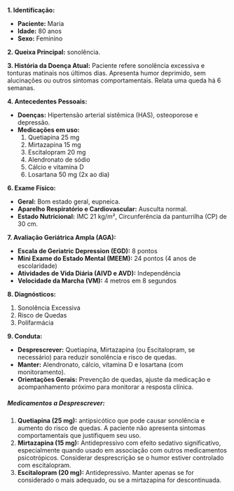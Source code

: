 **1. Identificação:**
- **Paciente:** Maria
- **Idade:** 80 anos
- **Sexo:** Feminino

**2. Queixa Principal:** sonolência.

**3. História da Doença Atual:**
Paciente refere sonolência excessiva e tonturas matinais nos últimos dias. Apresenta humor deprimido, sem alucinações ou outros sintomas comportamentais. Relata uma queda há 6 semanas.

**4. Antecedentes Pessoais:**
- **Doenças:** Hipertensão arterial sistêmica (HAS), osteoporose e depressão.
- **Medicações em uso:**
    1. Quetiapina 25 mg
    2. Mirtazapina 15 mg
    3. Escitalopram 20 mg
    4. Alendronato de sódio
    5. Cálcio e vitamina D
    6. Losartana 50 mg (2x ao dia)

**6. Exame Físico:**
- **Geral:** Bom estado geral, eupneica.
- **Aparelho Respiratório e Cardiovascular:** Ausculta normal.
- **Estado Nutricional:** IMC 21 kg/m², Circunferência da panturrilha (CP) de 30 cm.

**7. Avaliação Geriátrica Ampla (AGA):**
- **Escala de Geriatric Depression (EGD):** 8 pontos
- **Mini Exame do Estado Mental (MEEM):** 24 pontos (4 anos de escolaridade)
- **Atividades de Vida Diária (AIVD e AVD):** Independência
- **Velocidade da Marcha (VM):** 4 metros em 8 segundos

 **8. Diagnósticos:**
1. Sonolência Excessiva
2. Risco de Quedas
3. Polifarmácia

**9. Conduta:**
- **Desprescrever:** Quetiapina, Mirtazapina (ou Escitalopram, se necessário) para reduzir sonolência e risco de quedas.
- **Manter:** Alendronato, cálcio, vitamina D e losartana (com monitoramento).
- **Orientações Gerais:** Prevenção de quedas, ajuste da medicação e acompanhamento próximo para monitorar a resposta clínica.

##### **Medicamentos a Desprescrever:**
1. **Quetiapina (25 mg):** antipsicótico que pode causar sonolência e aumento do risco de quedas. A paciente não apresenta sintomas comportamentais que justifiquem seu uso.
2. **Mirtazapina (15 mg):** Antidepressivo com efeito sedativo significativo, especialmente quando usado em associação com outros medicamentos psicotrópicos. Considerar desprescrição se o humor estiver controlado com escitalopram.
3. **Escitalopram (20 mg):** Antidepressivo. Manter apenas se for considerado o mais adequado, ou se a mirtazapina for descontinuada.


